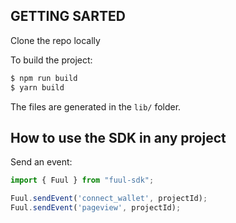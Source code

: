 ## GETTING SARTED

Clone the repo locally 

To build the project:

```bash
$ npm run build
$ yarn build
```

The files are generated in the `lib/` folder.

## How to use the SDK in any project

Send an event:

```javascript
import { Fuul } from "fuul-sdk";

Fuul.sendEvent('connect_wallet', projectId);
Fuul.sendEvent('pageview', projectId);
```
